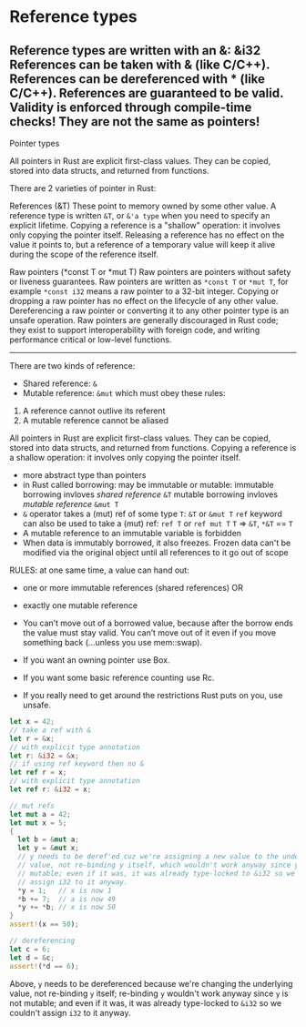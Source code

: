 # Reference types


Reference types are written with an &: &i32
References can be taken with & (like C/C++).
References can be dereferenced with * (like C/C++).
References are guaranteed to be valid.
Validity is enforced through compile-time checks!
They are not the same as pointers!
---

Pointer types

All pointers in Rust are explicit first-class values.
They can be copied, stored into data structs, and returned from functions.

There are 2 varieties of pointer in Rust:

References (&T)
  These point to memory owned by some other value. A reference type is written `&T`,
  or `&'a type` when you need to specify an explicit lifetime. Copying a reference is
  a "shallow" operation: it involves only copying the pointer itself. Releasing a
  reference has no effect on the value it points to, but a reference of a temporary
  value will keep it alive during the scope of the reference itself.

Raw pointers (*const T or *mut T)
  Raw pointers are pointers without safety or liveness guarantees. Raw pointers are
  written as `*const T` or `*mut T`, for example `*const i32` means a raw pointer to
  a 32-bit integer. Copying or dropping a raw pointer has no effect on the lifecycle
  of any other value. Dereferencing a raw pointer or converting it to any other pointer
  type is an unsafe operation. Raw pointers are generally discouraged in Rust code;
  they exist to support interoperability with foreign code, and writing performance
  critical or low-level functions.


---
There are two kinds of reference:
- Shared reference: `&`
- Mutable reference: `&mut`
which must obey these rules:
1. A reference cannot outlive its referent
2. A mutable reference cannot be aliased

All pointers in Rust are explicit first-class values.
They can be copied, stored into data structs, and returned from functions.
Copying a reference is a shallow operation: it involves only copying the pointer itself.


- more abstract type than pointers
- in Rust called borrowing: 
  may be immutable or mutable:
  immutable borrowing invloves *shared reference* `&T`
  mutable borrowing invloves *mutable reference* `&mut T`
- `&` operator takes a (mut) ref of some type `T`: `&T` or `&mut T`
  `ref` keyword can also be used to take a (mut) ref: `ref T` or `ref mut T`
  `T` => `&T`, `*&T` == `T`
- A mutable reference to an immutable variable is forbidden
- When data is immutably borrowed, it also freezes.
  Frozen data can't be modified via the original object 
  until all references to it go out of scope


RULES: at one same time, a value can hand out:
- one or more immutable references (shared references) OR
- exactly one mutable reference

- You can’t move out of a borrowed value, because after the borrow ends the 
  value must stay valid. You can’t move out of it even if you move something 
  back (...unless you use mem::swap).
- If you want an owning pointer  use Box.
- If you want some basic reference counting  use Rc.
- If you really need to get around the restrictions Rust puts on you, use unsafe.


```rust
let x = 42;
// take a ref with &
let r = &x;
// with explicit type annotation
let r: &i32 = &x;
// if using ref keyword then no &
let ref r = x;
// with explicit type annotation
let ref r: &i32 = x;

// mut refs
let mut a = 42;
let mut x = 5;
{
  let b = &mut a;
  let y = &mut x;
  // y needs to be deref'ed cuz we're assigning a new value to the underlying
  // value, not re-binding y itself, which wouldn't work anyway since y is not 
  // mutable; even if it was, it was already type-locked to &i32 so we couldn't
  // assign i32 to it anyway.
  *y = 1;   // x is now 1
  *b += 7;  // a is now 49
  *y += *b; // x is now 50
}
assert!(x == 50);

// dereferencing
let c = 6;
let d = &c;
assert!(*d == 6);
```
Above, `y` needs to be dereferenced because we're changing the underlying value,
not re-binding `y` itself; re-binding `y` wouldn't work anyway since `y` is not 
mutable; and even if it was, it was already type-locked to `&i32` so we couldn't
assign `i32` to it anyway.


